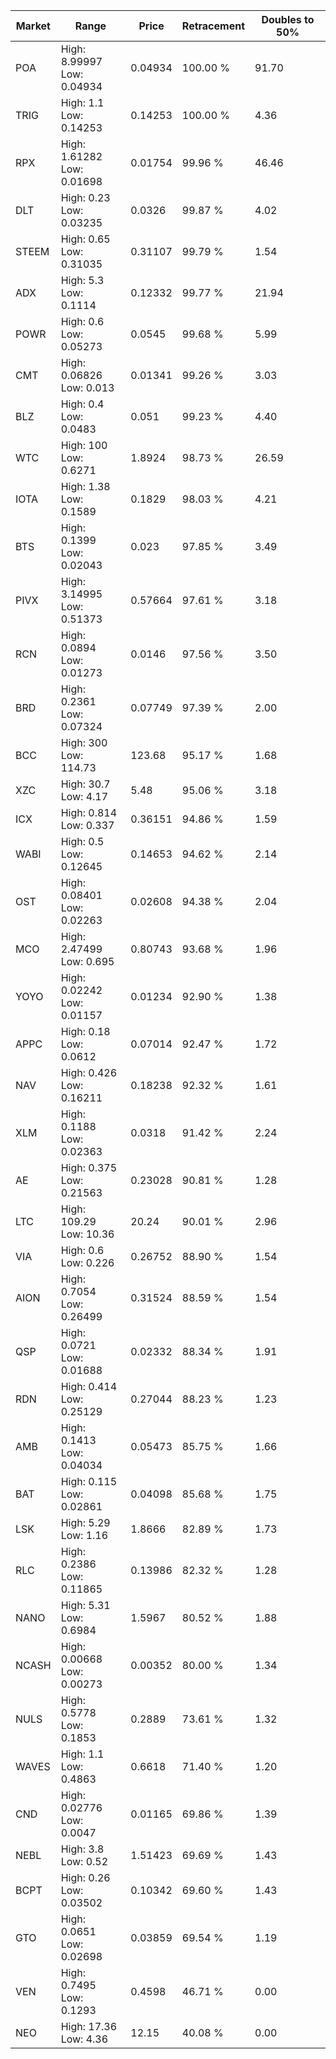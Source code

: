 | Market | Range | Price| Retracement | Doubles to 50% |
| --- | --- | --- | --- | --- |
| POA | High: 8.99997<br />Low: 0.04934 | 0.04934 | 100.00 % | 91.70 |
| TRIG | High: 1.1<br />Low: 0.14253 | 0.14253 | 100.00 % | 4.36 |
| RPX | High: 1.61282<br />Low: 0.01698 | 0.01754 | 99.96 % | 46.46 |
| DLT | High: 0.23<br />Low: 0.03235 | 0.0326 | 99.87 % | 4.02 |
| STEEM | High: 0.65<br />Low: 0.31035 | 0.31107 | 99.79 % | 1.54 |
| ADX | High: 5.3<br />Low: 0.1114 | 0.12332 | 99.77 % | 21.94 |
| POWR | High: 0.6<br />Low: 0.05273 | 0.0545 | 99.68 % | 5.99 |
| CMT | High: 0.06826<br />Low: 0.013 | 0.01341 | 99.26 % | 3.03 |
| BLZ | High: 0.4<br />Low: 0.0483 | 0.051 | 99.23 % | 4.40 |
| WTC | High: 100<br />Low: 0.6271 | 1.8924 | 98.73 % | 26.59 |
| IOTA | High: 1.38<br />Low: 0.1589 | 0.1829 | 98.03 % | 4.21 |
| BTS | High: 0.1399<br />Low: 0.02043 | 0.023 | 97.85 % | 3.49 |
| PIVX | High: 3.14995<br />Low: 0.51373 | 0.57664 | 97.61 % | 3.18 |
| RCN | High: 0.0894<br />Low: 0.01273 | 0.0146 | 97.56 % | 3.50 |
| BRD | High: 0.2361<br />Low: 0.07324 | 0.07749 | 97.39 % | 2.00 |
| BCC | High: 300<br />Low: 114.73 | 123.68 | 95.17 % | 1.68 |
| XZC | High: 30.7<br />Low: 4.17 | 5.48 | 95.06 % | 3.18 |
| ICX | High: 0.814<br />Low: 0.337 | 0.36151 | 94.86 % | 1.59 |
| WABI | High: 0.5<br />Low: 0.12645 | 0.14653 | 94.62 % | 2.14 |
| OST | High: 0.08401<br />Low: 0.02263 | 0.02608 | 94.38 % | 2.04 |
| MCO | High: 2.47499<br />Low: 0.695 | 0.80743 | 93.68 % | 1.96 |
| YOYO | High: 0.02242<br />Low: 0.01157 | 0.01234 | 92.90 % | 1.38 |
| APPC | High: 0.18<br />Low: 0.0612 | 0.07014 | 92.47 % | 1.72 |
| NAV | High: 0.426<br />Low: 0.16211 | 0.18238 | 92.32 % | 1.61 |
| XLM | High: 0.1188<br />Low: 0.02363 | 0.0318 | 91.42 % | 2.24 |
| AE | High: 0.375<br />Low: 0.21563 | 0.23028 | 90.81 % | 1.28 |
| LTC | High: 109.29<br />Low: 10.36 | 20.24 | 90.01 % | 2.96 |
| VIA | High: 0.6<br />Low: 0.226 | 0.26752 | 88.90 % | 1.54 |
| AION | High: 0.7054<br />Low: 0.26499 | 0.31524 | 88.59 % | 1.54 |
| QSP | High: 0.0721<br />Low: 0.01688 | 0.02332 | 88.34 % | 1.91 |
| RDN | High: 0.414<br />Low: 0.25129 | 0.27044 | 88.23 % | 1.23 |
| AMB | High: 0.1413<br />Low: 0.04034 | 0.05473 | 85.75 % | 1.66 |
| BAT | High: 0.115<br />Low: 0.02861 | 0.04098 | 85.68 % | 1.75 |
| LSK | High: 5.29<br />Low: 1.16 | 1.8666 | 82.89 % | 1.73 |
| RLC | High: 0.2386<br />Low: 0.11865 | 0.13986 | 82.32 % | 1.28 |
| NANO | High: 5.31<br />Low: 0.6984 | 1.5967 | 80.52 % | 1.88 |
| NCASH | High: 0.00668<br />Low: 0.00273 | 0.00352 | 80.00 % | 1.34 |
| NULS | High: 0.5778<br />Low: 0.1853 | 0.2889 | 73.61 % | 1.32 |
| WAVES | High: 1.1<br />Low: 0.4863 | 0.6618 | 71.40 % | 1.20 |
| CND | High: 0.02776<br />Low: 0.0047 | 0.01165 | 69.86 % | 1.39 |
| NEBL | High: 3.8<br />Low: 0.52 | 1.51423 | 69.69 % | 1.43 |
| BCPT | High: 0.26<br />Low: 0.03502 | 0.10342 | 69.60 % | 1.43 |
| GTO | High: 0.0651<br />Low: 0.02698 | 0.03859 | 69.54 % | 1.19 |
| VEN | High: 0.7495<br />Low: 0.1293 | 0.4598 | 46.71 % | 0.00 |
| NEO | High: 17.36<br />Low: 4.36 | 12.15 | 40.08 % | 0.00 |
